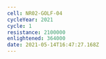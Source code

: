 ```yaml
---
cell: NR02-GOLF-04
cycleYear: 2021
cycle: 1
resistance: 2100000
enlightened: 364000
date: 2021-05-14T16:47:27.168Z
---
```

